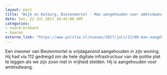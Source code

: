 ```yaml
---
layout: post
title: "Wijk en Aalburg, Biezenmortel - Man aangehouden voor ambtsdwang"
date: Sat, 22 Jul 2017 10:43:00 GMT
categories: 
- noord-brabant 
- haaren 
externe_link: "https://www.politie.nl/nieuws/2017/juli/22/08-man-aangehouden-voor-ambtsdwang.html"
---
```


Een inwoner van Biezenmortel is vrijdagavond aangehouden in zijn woning. Hij had via 112 gedreigd om de hele digitale infrastructuur van de politie plat te leggen als we zijn zoon niet in vrijheid stelden. Hij is aangehouden voor ambtsdwang.
